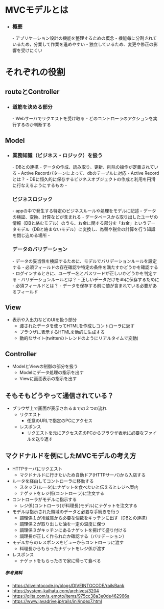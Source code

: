 # MVCモデルとは
- <H3>概要</H3>
  - アプリケーション設計の機能を整理するための概念
    - 機能毎に分割されているため，分業して作業を進めやすい
    - 独立しているため、変更や修正の影響を受けにくい
# それぞれの役割
##  routeとController
- <H3>道筋を決める部分</H3>
  - Webサーバでリクエストを受け取る
  - どのコントローラのアクションを実行するのか判断する
##  Model
- <H3>業務知識（ビジネス・ロジック）を扱う</H3>
  - DBとの連携
    - データの作成、読み取り、更新、削除の操作が定義されている
    - Active Recordパターンによって、dbのテーブルに対応
      - Active Recordとは？
        - DBに恒久的に保存するビジネスオブジェクトの作成と利用を円滑に行なえるようにするもの
  - <H3>ビジネスロジック</H3>
    - appの中で発生する特定のビジネスルールや処理をモデルに記述
      - データの検証、変換、計算などが含まれる
      - データベースから取り出したユーザの情報（DBと絡むモデル）のうち、お金に関する部分を「お金」というデータモデル（DBと絡まないモデル）に変換し、為替や税金の計算を行う知識を閉じ込める場所
  - <H3>データのバリデーション</H3>
    - データの妥当性を検証するために、モデルでバリデーションルールを設定する
      - 必須フィールドの存在確認や特定の条件を満たすかどうかを確認する
      - ログインするときに、ユーザー名とパスワードが正しいかどうかを判定する
        - バリデーションルールとは？
          - 正しいデータだけをdbに保存するために
        - 必須フィールドとは？
          - データを保存する前に値が含まれている必要があるフィールド
##  View
- 表示や入出力などのUIを扱う部分
  - 渡されたデータを使ってHTMLを作成しコントローラに返す
  - ブラウザに表示するHTMLを動的に生成する
  - 動的なサイト(twitterのトレンドのようにリアルタイムで変動)
##  Controller
- ModelとViewの制御の部分を扱う
  - Modelにデータ処理の指示を出す
  - Viewに画面表示の指示を出す
##  そもそもどうやって通信されている？
- ブラウザ上で画面が表示されるまでの２つの流れ
  - リクエスト
    - 任意のURLで指定のPCにアクセス
  - レスポンス
    - リクエストを元にアクセス先のPCからブラウザ表示に必要なファイルを送り返す
##  マクドナルドを例にしたMVCモデルの考え方
- HTTPサーバにリクエスト
  - マクドナルドに行きたいため自動ドア(HTTPサーバ)から入店する
- ルータを経由してコントローラに移動する
  - スタッフ(ルータ)にナゲットを食べたいと伝えるとレジへ案内
  - ナゲットをレジ係(コントローラ)に注文する
- コントローラがモデルに指示する
  - レジ係(コントローラ)が料理長(モデル)にナゲットを注文する
- モデルは指示された領域のデータと必要な手続きを行う
  - 調理係１が冷蔵庫から必要な個数をキッチンに出す（DBとの連携）
  - 調理係２が取り出した油を一定の温度に保つ
  - 調理係３がキッチンにあるナゲットを揚げて盛り付ける
  - 調理長が正しく作られたか確認する（バリデーション）
- モデルからのレスポンスをビューからコントローラに渡す
  - 料理長からもらったナゲットをレジ係が渡す
- レスポンス
  - ナゲットをもらったので家に帰って食べる
##### 参考資料
  - https://diveintocode.jp/blogs/DIVEINTOCODE/railsBank
  - https://system-kaihatu.com/archives/3204
  - https://qiita.com/s_emoto/items/975cc38a3e0de462966a
  - https://www.javadrive.jp/rails/ini/index7.html
